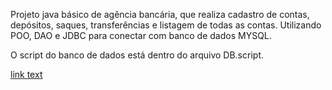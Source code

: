 Projeto java básico de agência bancária, que realiza cadastro de contas, depósitos, saques, transferências e listagem de todas as contas. 
Utilizando POO, DAO e JDBC para conectar com banco de dados MYSQL.

O script do banco de dados está dentro do arquivo DB.script.


[link text](public/domainmodel.pdf)